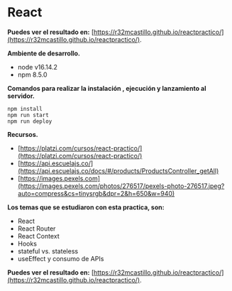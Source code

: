 # React 

**Puedes ver el resultado en:** [https://r32mcastillo.github.io/reactpractico/](https://r32mcastillo.github.io/reactpractico/).


**Ambiente de desarrollo.**
- node v16.14.2
- npm 8.5.0

**Comandos para realizar la instalación , ejecución y lanzamiento al servidor.**
```
npm install
npm run start
npm run deploy
```

**Recursos.**
- [https://platzi.com/cursos/react-practico/](https://platzi.com/cursos/react-practico/)
- [https://api.escuelajs.co/](https://api.escuelajs.co/docs/#/products/ProductsController_getAll)
- [https://images.pexels.com](https://images.pexels.com/photos/276517/pexels-photo-276517.jpeg?auto=compress&cs=tinysrgb&dpr=2&h=650&w=940)


**Los temas que se estudiaron con esta practica, son:**
- React
- React Router
- React Context
- Hooks
- stateful vs. stateless
- useEffect y consumo de APIs

**Puedes ver el resultado en:** [https://r32mcastillo.github.io/reactpractico/](https://r32mcastillo.github.io/reactpractico/).